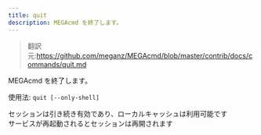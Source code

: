```yaml
---
title: quit
description: MEGAcmd を終了します。
---
```


>翻訳元:https://github.com/meganz/MEGAcmd/blob/master/contrib/docs/commands/quit.md

MEGAcmd を終了します。

使用法: `quit [--only-shell]`
<pre>
セッションは引き続き有効であり、ローカルキャッシュは利用可能です
サービスが再起動されるとセッションは再開されます
</pre>

